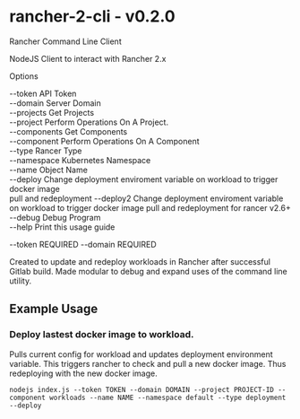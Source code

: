 # rancher-2-cli - v0.2.0

Rancher Command Line Client

  NodeJS Client to interact with Rancher 2.x 

Options

  --token         API Token                                                                     
  --domain        Server Domain                                                                 
  --projects      Get Projects                                                                  
  --project       Perform Operations On A Project.                                              
  --components    Get Components                                                                
  --component     Perform Operations On A Component                                             
  --type          Rancer Type                                                                   
  --namespace     Kubernetes Namespace                                                          
  --name          Object Name                                                                   
  --deploy        Change deployment enviroment variable on workload to trigger docker image     
                  pull and redeployment
  --deploy2	  Change deployment enviroment variable on workload to trigger docker image
		  pull and redeployment for rancer v2.6+                                                         
  --debug         Debug Program                                                                 
  --help          Print this usage guide                                                        

--token REQUIRED
--domain REQUIRED

Created to update and redeploy workloads in Rancher after successful Gitlab build. Made modular to debug and expand uses of the command line utility.

## Example Usage

### Deploy lastest docker image to workload.

Pulls current config for workload and updates deployment environment variable. This triggers rancher to check and pull a new docker image. Thus redeploying with the new docker image.

`nodejs index.js --token TOKEN --domain DOMAIN --project PROJECT-ID --component workloads --name NAME --namespace default --type deployment --deploy`

